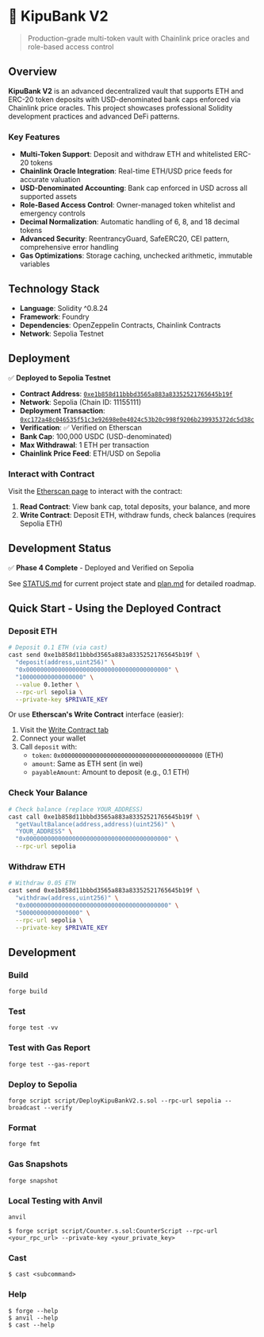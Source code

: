 # 🏦 KipuBank V2

> Production-grade multi-token vault with Chainlink price oracles and role-based access control

## Overview

**KipuBank V2** is an advanced decentralized vault that supports ETH and ERC-20 token deposits with USD-denominated bank caps enforced via Chainlink price oracles. This project showcases professional Solidity development practices and advanced DeFi patterns.

### Key Features

- **Multi-Token Support**: Deposit and withdraw ETH and whitelisted ERC-20 tokens
- **Chainlink Oracle Integration**: Real-time ETH/USD price feeds for accurate valuation
- **USD-Denominated Accounting**: Bank cap enforced in USD across all supported assets
- **Role-Based Access Control**: Owner-managed token whitelist and emergency controls
- **Decimal Normalization**: Automatic handling of 6, 8, and 18 decimal tokens
- **Advanced Security**: ReentrancyGuard, SafeERC20, CEI pattern, comprehensive error handling
- **Gas Optimizations**: Storage caching, unchecked arithmetic, immutable variables

## Technology Stack

- **Language**: Solidity ^0.8.24
- **Framework**: Foundry
- **Dependencies**: OpenZeppelin Contracts, Chainlink Contracts
- **Network**: Sepolia Testnet

## Deployment

✅ **Deployed to Sepolia Testnet**

- **Contract Address**: [`0xe1b858d11bbbd3565a883a83352521765645b19f`](https://sepolia.etherscan.io/address/0xe1b858d11bbbd3565a883a83352521765645b19f)
- **Network**: Sepolia (Chain ID: 11155111)
- **Deployment Transaction**: [`0xc172a48c046535f51c3e92698e0e4024c53b20c998f9206b239935372dc5d38c`](https://sepolia.etherscan.io/tx/0xc172a48c046535f51c3e92698e0e4024c53b20c998f9206b239935372dc5d38c)
- **Verification**: ✅ Verified on Etherscan
- **Bank Cap**: 100,000 USDC (USD-denominated)
- **Max Withdrawal**: 1 ETH per transaction
- **Chainlink Price Feed**: ETH/USD on Sepolia

### Interact with Contract

Visit the [Etherscan page](https://sepolia.etherscan.io/address/0xe1b858d11bbbd3565a883a83352521765645b19f#writeContract) to interact with the contract:

1. **Read Contract**: View bank cap, total deposits, your balance, and more
2. **Write Contract**: Deposit ETH, withdraw funds, check balances (requires Sepolia ETH)

## Development Status

✅ **Phase 4 Complete** - Deployed and Verified on Sepolia

See [STATUS.md](./STATUS.md) for current project state and [plan.md](./plan.md) for detailed roadmap.

## Quick Start - Using the Deployed Contract

### Deposit ETH

```bash
# Deposit 0.1 ETH (via cast)
cast send 0xe1b858d11bbbd3565a883a83352521765645b19f \
  "deposit(address,uint256)" \
  "0x0000000000000000000000000000000000000000" \
  "100000000000000000" \
  --value 0.1ether \
  --rpc-url sepolia \
  --private-key $PRIVATE_KEY
```

Or use **Etherscan's Write Contract** interface (easier):

1. Visit the [Write Contract tab](https://sepolia.etherscan.io/address/0xe1b858d11bbbd3565a883a83352521765645b19f#writeContract)
2. Connect your wallet
3. Call `deposit` with:
   - `token`: `0x0000000000000000000000000000000000000000` (ETH)
   - `amount`: Same as ETH sent (in wei)
   - `payableAmount`: Amount to deposit (e.g., 0.1 ETH)

### Check Your Balance

```bash
# Check balance (replace YOUR_ADDRESS)
cast call 0xe1b858d11bbbd3565a883a83352521765645b19f \
  "getVaultBalance(address,address)(uint256)" \
  "YOUR_ADDRESS" \
  "0x0000000000000000000000000000000000000000" \
  --rpc-url sepolia
```

### Withdraw ETH

```bash
# Withdraw 0.05 ETH
cast send 0xe1b858d11bbbd3565a883a83352521765645b19f \
  "withdraw(address,uint256)" \
  "0x0000000000000000000000000000000000000000" \
  "50000000000000000" \
  --rpc-url sepolia \
  --private-key $PRIVATE_KEY
```

## Development

### Build

```shell
forge build
```

### Test

```shell
forge test -vv
```

### Test with Gas Report

```shell
forge test --gas-report
```

### Deploy to Sepolia

```shell
forge script script/DeployKipuBankV2.s.sol --rpc-url sepolia --broadcast --verify
```

### Format

```shell
forge fmt
```

### Gas Snapshots

```shell
forge snapshot
```

### Local Testing with Anvil

```shell
anvil
```

```shell
$ forge script script/Counter.s.sol:CounterScript --rpc-url <your_rpc_url> --private-key <your_private_key>
```

### Cast

```shell
$ cast <subcommand>
```

### Help

```shell
$ forge --help
$ anvil --help
$ cast --help
```

